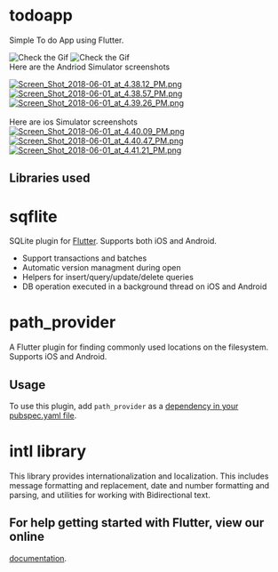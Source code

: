 # todoapp <br>
Simple To do App using Flutter. <br>

![Check the Gif](http://g.recordit.co/qt9qiA5uO4.gif)
![Check the Gif](http://g.recordit.co/Kz3YcCl4N2.gif)<br>
Here are  the Andriod Simulator screenshots<br>

[![Screen_Shot_2018-06-01_at_4.38.12_PM.png](https://s22.postimg.cc/kw9w8ddtt/Screen_Shot_2018-06-01_at_4.38.12_PM.png)](https://postimg.cc/image/60bd0s2f1/)
[![Screen_Shot_2018-06-01_at_4.38.57_PM.png](https://s22.postimg.cc/ugtivbg1d/Screen_Shot_2018-06-01_at_4.38.57_PM.png)](https://postimg.cc/image/rmqdhvdv1/)
[![Screen_Shot_2018-06-01_at_4.39.26_PM.png](https://s22.postimg.cc/3vr000t69/Screen_Shot_2018-06-01_at_4.39.26_PM.png)](https://postimg.cc/image/5njyuxcj1/)<br><br>
Here are ios Simulator screenshots <br>
[![Screen_Shot_2018-06-01_at_4.40.09_PM.png](https://s22.postimg.cc/e77y5xhtt/Screen_Shot_2018-06-01_at_4.40.09_PM.png)](https://postimg.cc/image/fm9iuniwt/)
[![Screen_Shot_2018-06-01_at_4.40.47_PM.png](https://s22.postimg.cc/6r8ok6za9/Screen_Shot_2018-06-01_at_4.40.47_PM.png)](https://postimg.cc/image/4mobj3xnh/)
[![Screen_Shot_2018-06-01_at_4.41.21_PM.png](https://s22.postimg.cc/wa10xc0vl/Screen_Shot_2018-06-01_at_4.41.21_PM.png)](https://postimg.cc/image/he2hpqpgt/)<br>

## Libraries used <br>
# sqflite

SQLite plugin for [Flutter](https://flutter.io).
Supports both iOS and Android.

* Support transactions and batches
* Automatic version managment during open
* Helpers for insert/query/update/delete queries
* DB operation executed in a background thread on iOS and Android

# path_provider


A Flutter plugin for finding commonly used locations on the filesystem. Supports iOS and Android.

## Usage

To use this plugin, add `path_provider` as a [dependency in your pubspec.yaml file](https://flutter.io/platform-plugins/).


# intl library

This library provides internationalization and localization. This includes message formatting and replacement, date and number formatting and parsing, and utilities for working with Bidirectional text.

## For help getting started with Flutter, view our online
[documentation](https://flutter.io/).
